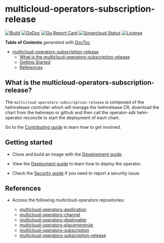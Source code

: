 # multicloud-operators-subscription-release

[![Build](https://api.travis-ci.com/stolostron/multicloud-operators-subscription-release.svg?branch=master)](https://api.travis-ci.com/stolostron/multicloud-operators-subscription-release.svg?branch=master)
[![GoDoc](https://godoc.org/github.com/stolostron/multicloud-operators-subscription-release?status.svg)](https://godoc.org/github.com/stolostron/multicloud-operators-subscription-release)
[![Go Report Card](https://goreportcard.com/badge/github.com/stolostron/multicloud-operators-subscription-release)](https://goreportcard.com/report/github.com/stolostron/multicloud-operators-subscription-release)
[![Sonarcloud Status](https://sonarcloud.io/api/project_badges/measure?project=open-cluster-management_multicloud-operators-subscription-release&metric=coverage)](https://sonarcloud.io/api/project_badges/measure?project=open-cluster-management_multicloud-operators-subscription-release&metric=coverage)
[![License](https://img.shields.io/:license-apache-blue.svg)](http://www.apache.org/licenses/LICENSE-2.0.html)

<!-- START doctoc generated TOC please keep comment here to allow auto update -->
<!-- DON'T EDIT THIS SECTION, INSTEAD RE-RUN doctoc TO UPDATE -->
**Table of Contents**  *generated with [DocToc](https://github.com/thlorenz/doctoc)*

- [multicloud-operators-subscription-release](#multicloud-operators-subscription-release)
    - [What is the multicloud-operators-subscription-release](#what-is-the-multicloud-operators-subscription-release)
    - [Getting Started](#getting-started)
    - [References](#references)

<!-- END doctoc generated TOC please keep comment here to allow auto update -->

## What is the multicloud-operators-subscription-release?

The `multicloud-operators-subscription-release` is composed of the helmrelease controller which will manage the helmrelease CR, download the chart from the helmrepo or github and then call the operator-sdk helm-operator reconcile to start the deployment of each chart. 

Go to the [Contributing guide](CONTRIBUTING.md) to learn how to get involved.

## Getting started

- Clone and build an image with the [Development guide](docs/development.md).

- View the [Deployment guide](docs/deployment.md) to learn how to deploy the operator.

- Check the [Security guide](SECURITY.md) if you need to report a security issue.

## References

- Access the following multicloud-operators repositories:

    - [multicloud-operators-application](https://github.com/stolostron/multicloud-operators-application)
    - [multicloud-operators-channel](https://github.com/stolostron/multicloud-operators-channel)
    - [multicloud-operators-deployable](https://github.com/stolostron/multicloud-operators-deployable)
    - [multicloud-operators-placementrule](https://github.com/stolostron/multicloud-operators-placementrule)
    - [multicloud-operators-subscription](https://github.com/stolostron/multicloud-operators-subscription)
    - [multicloud-operators-subscription-release](https://github.com/stolostron/multicloud-operators-subscription-release)
